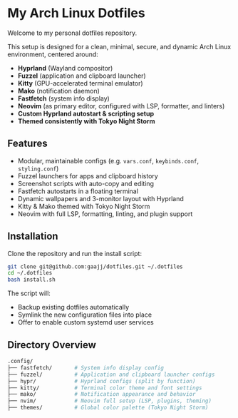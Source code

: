 # My Arch Linux Dotfiles

Welcome to my personal dotfiles repository.

This setup is designed for a clean, minimal, secure,
and dynamic Arch Linux environment, centered around:

- **Hyprland** (Wayland compositor)
- **Fuzzel** (application and clipboard launcher)
- **Kitty** (GPU-accelerated terminal emulator)
- **Mako** (notification daemon)
- **Fastfetch** (system info display)
- **Neovim** (as primary editor, configured with LSP, formatter, and linters)
- **Custom Hyprland autostart & scripting setup**
- **Themed consistently with Tokyo Night Storm**

## Features

- Modular, maintainable configs (e.g. `vars.conf`, `keybinds.conf`, `styling.conf`)
- Fuzzel launchers for apps and clipboard history
- Screenshot scripts with auto-copy and editing
- Fastfetch autostarts in a floating terminal
- Dynamic wallpapers and 3-monitor layout with Hyprland
- Kitty & Mako themed with Tokyo Night Storm
- Neovim with full LSP, formatting, linting, and plugin support

## Installation

Clone the repository and run the install script:

```bash
git clone git@github.com:gaajj/dotfiles.git ~/.dotfiles
cd ~/.dotfiles
bash install.sh
```

The script will:

- Backup existing dotfiles automatically
- Symlink the new configuration files into place
- Offer to enable custom systemd user services

## Directory Overview

```bash
.config/
├── fastfetch/       # System info display config
├── fuzzel/          # Application and clipboard launcher configs
├── hypr/            # Hyprland configs (split by function)
├── kitty/           # Terminal color theme and font settings
├── mako/            # Notification appearance and behavior
├── nvim/            # Neovim full setup (LSP, plugins, theming)
├── themes/          # Global color palette (Tokyo Night Storm)
```

